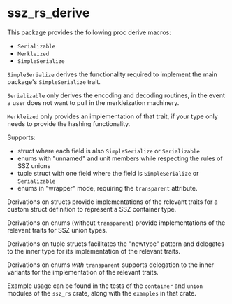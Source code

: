 # ssz_rs_derive

This package provides the following proc derive macros:
* `Serializable`
* `Merkleized`
* `SimpleSerialize`

`SimpleSerialize` derives the functionality required to implement the main package's `SimpleSerialize` trait.

`Serializable` only derives the encoding and decoding routines, in the event a user does not want to pull in the merkleization machinery.

`Merkleized` only provides an implementation of that trait, if your type only needs to provide the hashing functionality.

Supports:
- struct where each field is also `SimpleSerialize` or `Serializable`
- enums with "unnamed" and unit members while respecting the rules of SSZ unions
- tuple struct with one field where the field is `SimpleSerialize` or `Serializable`
- enums in "wrapper" mode, requiring the `transparent` attribute.

Derivations on structs provide implementations of the relevant traits for a custom struct definition to represent a SSZ container type.

Derivations on enums (without `transparent`) provide implementations of the relevant traits for SSZ union types.

Derivations on tuple structs facilitates the "newtype" pattern and delegates to the inner type for its implementation of the relevant traits.

Derivations on enums *with* `transparent` supports delegation to the inner variants for the implementation of the relevant traits.

Example usage can be found in the tests of the `container` and `union` modules of the `ssz_rs` crate, along with the `examples` in that crate.
